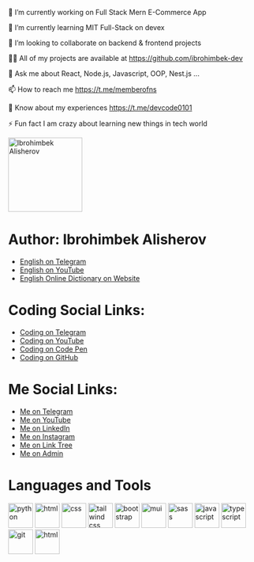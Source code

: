 🔭 I’m currently working on Full Stack Mern E-Commerce App

🌱 I’m currently learning MIT Full-Stack on devex

👯 I’m looking to collaborate on backend & frontend projects

👨‍💻 All of my projects are available at https://github.com/ibrohimbek-dev

💬 Ask me about React, Node.js, Javascript, OOP, Nest.js ...

📫 How to reach me https://t.me/memberofns

📄 Know about my experiences https://t.me/devcode0101

⚡ Fun fact I am crazy about learning new things in tech world


<div>
			<div>
				<img
					src="https://firebasestorage.googleapis.com/v0/b/ibrohimbek-links.appspot.com/o/my-github-assets%2Fme-linkedin-jpg-rounded-webp.webp?alt=media&token=c50f8ade-bcca-4ef9-883e-4d365576c631"
					alt="Ibrohimbek Alisherov" title="Ibrohimbek Alisherov" width="150" height="150" />
			</div>
			<div class="section">
				<h1 class="section-title">Author: Ibrohimbek Alisherov</h1>
				<ul class="link-list">
					<li>
						<a rel="noreferrer" href="https://t.me/ns_uzb" target="_blank" title="Visit English on Telegram">English
							on
							Telegram</a>
					</li>
					<li>
						<a href="https://www.youtube.com/@nsuzb" target="_blank" title="Visit English on YouTube">English on
							YouTube</a>
					</li>
					<li>
						<a href="https://ee-words-uz.vercel.app" target="_blank" title="Visit English Online Dictionary">English
							Online Dictionary on Website</a>
					</li>
				</ul>
			</div>
			<div class="section">
				<h1 class="section-title">Coding Social Links:</h1>
				<ul class="link-list">
					<li>
						<a href="https://t.me/devcode0101" target="_blank" title="Visit Coding on Telegram">Coding
							on
							Telegram</a>
					</li>
					<li>
						<a href="https://www.youtube.com/@devcode0101" target="_blank" title="Visit Coding on YouTube">Coding on
							YouTube</a>
					</li>
					<li>
						<a href="https://www.codepen.io/brian-uz" target="_blank" title="Visit Coding on Code Pen">Coding on Code
							Pen</a>
					</li>
					<li>
						<a href="https://www.github.com/ibrohimbek-dev" target="_blank" title="Visit Coding on GitHub">Coding on
							GitHub</a>
					</li>
				</ul>
			</div>
			<div class="section">
				<h1 class="section-title">Me Social Links:</h1>
				<ul class="link-list">
					<li>
						<a href="https://t.me/ibrohimbek0127" target="_blank" title="Visit Me on Telegram">Me on
							Telegram</a>
					</li>
					<li>
						<a href="https://www.youtube.com/@ibrohimbek-dev" target="_blank" title="Visit Me on YouTube">Me
							on YouTube</a>
					</li>
					<li>
						<a href="https://www.linkedin.com/in/ibrohimbek-dev" target="_blank" title="Visit Me on LinkedIn">Me on
							LinkedIn</a>
					</li>
					<li>
						<a href="https://www.instagram.com/ibek0127" target="_blank" title="Visit Me on Instagram">Me on
							Instagram</a>
					</li>
					<li>
						<a href="https://ibrohimbek.link" target="_blank" title="Visit Me on Link Tree">Me on Link
							Tree</a>
					</li>
					<li>
						<a href="https://t.me/memberofns" target="_blank" title="Visit Me on Admin">
							Me on Admin</a>
					</li>
				</ul>
			</div>
			<div class="section">
				<h1 class="section-title">Languages and Tools</h1>
				<div>
					<img src="https://img.icons8.com/?size=100&id=hGdCwhSHUe6L&format=png&color=000000" alt="python" width="50"
						height="50" />
					<img src="https://img.icons8.com/?size=100&id=v8RpPQUwv0N8&format=png&color=000000" alt="html" width="50"
						height="50" />
					<img src="https://img.icons8.com/?size=100&id=YjeKwnSQIBUq&format=png&color=000000" alt="css" width="50"
						height="50" />
					<img src="https://img.icons8.com/?size=100&id=4PiNHtUJVbLs&format=png&color=000000" alt="tailwind css"
						width="50" height="50" />
					<img src="https://img.icons8.com/?size=100&id=EzPCiQUqWWEa&format=png&color=000000" alt="bootstrap" width="50"
						height="50" />
					<img src="https://img.icons8.com/?size=100&id=PaVDodKP5o6b&format=png&color=000000" alt="mui" width="50"
						height="50" />
					<img src="https://img.icons8.com/?size=100&id=QBqFNfPPB2Kx&format=png&color=000000" alt="sass" width="50"
						height="50" />
					<img src="https://img.icons8.com/?size=100&id=108784&format=png&color=000000" alt="javascript" width="50"
						height="50" />
					<img src="https://img.icons8.com/?size=100&id=uJM6fQYqDaZK&format=png&color=000000" alt="typescript"
						width="50" height="50" />
					<img src="https://img.icons8.com/?size=100&id=20906&format=png&color=000000" alt="git" width="50" height="50" />
					<img src="" alt="html" width="50" height="50" />
				</div>
			</div>
		</div>
